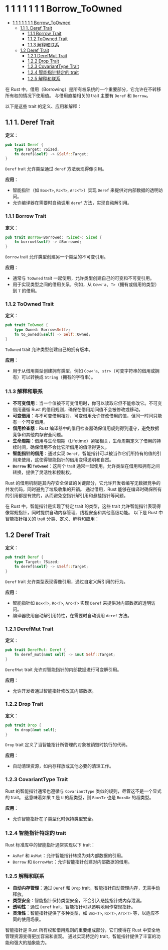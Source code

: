 # 1 1 1 1 1 1 1 Borrow_ToOwned

<!-- TOC START -->
- [1 1 1 1 1 1 1 Borrow_ToOwned](#1-1-1-1-1-1-1-borrow_toowned)
  - [1.1 1. Deref Trait](#1-deref-trait)
    - [1.1.1 Borrow Trait](#borrow-trait)
    - [1.1.2 ToOwned Trait](#toowned-trait)
    - [1.1.3 解释和联系](#解释和联系)
  - [1.2 Deref Trait](#deref-trait)
    - [1.2.1 DerefMut Trait](#derefmut-trait)
    - [1.2.2 Drop Trait](#drop-trait)
    - [1.2.3 CovariantType Trait](#covarianttype-trait)
    - [1.2.4 智能指针特定的 trait](#智能指针特定的-trait)
    - [1.2.5 解释和联系](#解释和联系)
<!-- TOC END -->

在 Rust 中，借用（Borrowing）是所有权系统的一个重要部分，它允许在不转移所有权的情况下使用值。
与借用直接相关的 trait 主要有 `Deref` 和 `Borrow`。

以下是这些 trait 的定义、应用和解释：

## 1.1 1. Deref Trait

**定义**：

```rust
pub trait Deref {
    type Target: ?Sized;
    fn deref(&self) -> &Self::Target;
}

```

`Deref` trait 允许类型通过 `deref` 方法表现得像引用。

**应用**：

- 智能指针（如 `Box<T>`, `Rc<T>`, `Arc<T>`）实现 `Deref` 来提供对内部数据的透明访问。
- 允许编译器在需要时自动调用 `deref` 方法，实现自动解引用。

### 1.1.1 Borrow Trait

**定义**：

```rust
pub trait Borrow<Borrowed: ?Sized>: Sized {
    fn borrow(&self) -> &Borrowed;
}

```

`Borrow` trait 允许类型创建另一个类型的不可变引用。

**应用**：

- 通常与 `ToOwned` trait 一起使用，允许类型创建自己的可变和不可变引用。
- 用于实现类型之间的借用关系，例如，从 `Cow<'a, T>`（拥有或借用的类型）到 `T` 的借用。

### 1.1.2 ToOwned Trait

**定义**：

```rust
pub trait ToOwned {
    type Owned: Borrow<Self>;
    fn to_owned(&self) -> Self::Owned;
}

```

`ToOwned` trait 允许类型创建自己的拥有版本。

**应用**：

- 用于从借用类型创建拥有类型，例如 `Cow<'a, str>`（可变字符串的借用或拥有）可以转换成 `String`（拥有的字符串）。

### 1.1.3 解释和联系

- **不可变借用**：当一个值被不可变借用时，你可以读取它但不能修改它。不可变借用遵循 Rust 的借用规则，确保在借用期间值不会被修改或移动。
- **可变借用**：与不可变借用相对，可变借用允许修改借用的值，但同一时间只能有一个可变借用。
- **借用检查器**：Rust 编译器中的借用检查器确保借用规则得到遵守，避免数据竞争和其他内存安全问题。
- **生命周期**：借用与生命周期（Lifetime）紧密相关，生命周期定义了借用的持续时间，确保借用不会比它所借用的值活得更久。
- **智能指针的借用**：通过实现 `Deref`，智能指针可以被当作它们所持有的值的引用来使用，这使得智能指针的借用变得透明和自然。
- **`Borrow` 和 `ToOwned`**：这两个 trait 通常一起使用，允许类型在借用和拥有之间转换，提供了灵活性和控制权。

Rust 的借用机制是其内存安全保证的关键部分，它允许开发者编写无数据竞争的并发代码，同时避免了垃圾收集的开销。
通过借用，Rust 能够在编译时确保所有的引用都是有效的，从而避免空指针解引用和悬挂指针等问题。

在 Rust 中，智能指针是实现了特定 trait 的类型，这些 trait 允许智能指针表现得像常规指针，同时提供自动内存管理、线程安全和其他高级功能。
以下是 Rust 中智能指针相关的 trait 分类、定义、解释和应用：

## 1.2 Deref Trait

**定义**：

```rust
pub trait Deref {
    type Target: ?Sized;
    fn deref(&self) -> &Self::Target;
}

```

`Deref` trait 允许类型表现得像引用，通过自定义解引用的行为。

**应用**：

- 智能指针如 `Box<T>`, `Rc<T>`, `Arc<T>` 实现 `Deref` 来提供对内部数据的透明访问。
- 编译器使用自动解引用特性，在需要时自动调用 `deref` 方法。

### 1.2.1 DerefMut Trait

**定义**：

```rust
pub trait DerefMut: Deref {
    fn deref_mut(&mut self) -> &mut Self::Target;
}

```

`DerefMut` trait 允许对智能指针的内部数据进行可变解引用。

**应用**：

- 允许开发者通过智能指针修改其内部数据。

### 1.2.2 Drop Trait

**定义**：

```rust
pub trait Drop {
    fn drop(&mut self);
}

```

`Drop` trait 定义了当智能指针所管理的对象被销毁时执行的代码。

**应用**：

- 自动清理资源，如内存释放或其他必要的清理工作。

### 1.2.3 CovariantType Trait

Rust 的智能指针通常也遵循与 `CovariantType` 类似的规则，尽管这不是一个显式的 trait。
这意味着如果 `T` 是 `U` 的超类型，则 `Box<T>` 也是 `Box<U>` 的超类型。

**应用**：

- 允许智能指针在子类型化时保持类型安全。

### 1.2.4 智能指针特定的 trait

Rust 标准库中的智能指针通常实现以下 trait：

- `AsRef` 和 `AsMut`：允许智能指针转换为对内部数据的引用。
- `Borrow` 和 `BorrowMut`：允许智能指针创建对内部数据的借用。

### 1.2.5 解释和联系

- **自动内存管理**：通过 `Deref` 和 `Drop` trait，智能指针自动管理内存，无需手动释放。
- **类型安全**：智能指针保持类型安全，不会引入悬挂指针或内存泄漏。
- **透明性**：通过 `Deref` trait，智能指针可以透明地用作常规指针。
- **灵活性**：智能指针提供了多种类型，如 `Box<T>`, `Rc<T>`, `Arc<T>` 等，以适应不同的使用场景。

智能指针是 Rust 所有权和借用规则的重要组成部分，它们使得在 Rust 中安全地管理资源变得更加容易和直观。
通过实现特定的 trait，智能指针提供了丰富的功能和强大的抽象能力。
